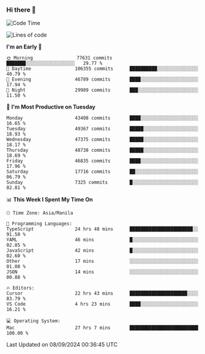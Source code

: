 ### Hi there 👋

<!--START_SECTION:waka-->
![Code Time](http://img.shields.io/badge/Code%20Time-5%2C520%20hrs%2047%20mins-blue)

![Lines of code](https://img.shields.io/badge/From%20Hello%20World%20I%27ve%20Written-117.4%20million%20lines%20of%20code-blue)

**I'm an Early 🐤** 

```text
🌞 Morning                77631 commits       ███████░░░░░░░░░░░░░░░░░░   29.77 % 
🌆 Daytime                106355 commits      ██████████░░░░░░░░░░░░░░░   40.79 % 
🌃 Evening                46789 commits       ████░░░░░░░░░░░░░░░░░░░░░   17.94 % 
🌙 Night                  29989 commits       ███░░░░░░░░░░░░░░░░░░░░░░   11.50 % 
```
📅 **I'm Most Productive on Tuesday** 

```text
Monday                   43408 commits       ████░░░░░░░░░░░░░░░░░░░░░   16.65 % 
Tuesday                  49367 commits       █████░░░░░░░░░░░░░░░░░░░░   18.93 % 
Wednesday                47375 commits       █████░░░░░░░░░░░░░░░░░░░░   18.17 % 
Thursday                 48738 commits       █████░░░░░░░░░░░░░░░░░░░░   18.69 % 
Friday                   46835 commits       ████░░░░░░░░░░░░░░░░░░░░░   17.96 % 
Saturday                 17716 commits       ██░░░░░░░░░░░░░░░░░░░░░░░   06.79 % 
Sunday                   7325 commits        █░░░░░░░░░░░░░░░░░░░░░░░░   02.81 % 
```


📊 **This Week I Spent My Time On** 

```text
🕑︎ Time Zone: Asia/Manila

💬 Programming Languages: 
TypeScript               24 hrs 48 mins      ███████████████████████░░   91.50 % 
YAML                     46 mins             █░░░░░░░░░░░░░░░░░░░░░░░░   02.85 % 
JavaScript               42 mins             █░░░░░░░░░░░░░░░░░░░░░░░░   02.60 % 
Other                    17 mins             ░░░░░░░░░░░░░░░░░░░░░░░░░   01.08 % 
JSON                     14 mins             ░░░░░░░░░░░░░░░░░░░░░░░░░   00.88 % 

🔥 Editors: 
Cursor                   22 hrs 43 mins      █████████████████████░░░░   83.79 % 
VS Code                  4 hrs 23 mins       ████░░░░░░░░░░░░░░░░░░░░░   16.21 % 

💻 Operating System: 
Mac                      27 hrs 7 mins       █████████████████████████   100.00 % 
```


 Last Updated on 08/09/2024 00:36:45 UTC
<!--END_SECTION:waka-->


<!--
**rad182/rad182** is a ✨ _special_ ✨ repository because its `README.md` (this file) appears on your GitHub profile.

Here are some ideas to get you started:

- 🔭 I’m currently working on ...
- 🌱 I’m currently learning ...
- 👯 I’m looking to collaborate on ...
- 🤔 I’m looking for help with ...
- 💬 Ask me about ...
- 📫 How to reach me: ...
- 😄 Pronouns: ...
- ⚡ Fun fact: ...
-->
